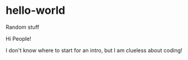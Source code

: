 # hello-world
Random stuff

Hi People!

I don't know where to start for an intro, but I am clueless about coding!

